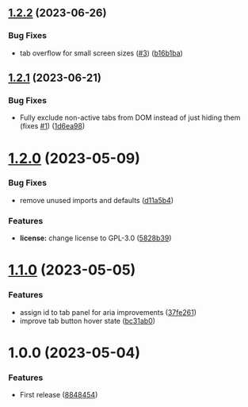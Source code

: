 ## [1.2.2](https://github.com/hanneskuettner/directus-extension-group-tabs-interface/compare/v1.2.1...v1.2.2) (2023-06-26)


### Bug Fixes

* tab overflow for small screen sizes ([#3](https://github.com/hanneskuettner/directus-extension-group-tabs-interface/issues/3)) ([b16b1ba](https://github.com/hanneskuettner/directus-extension-group-tabs-interface/commit/b16b1ba7b0ae40d7b96aadc49cdb7fbc6c5a02b1))

## [1.2.1](https://github.com/hanneskuettner/directus-extension-group-tabs-interface/compare/v1.2.0...v1.2.1) (2023-06-21)


### Bug Fixes

* Fully exclude non-active tabs from DOM instead of just hiding them (fixes [#1](https://github.com/hanneskuettner/directus-extension-group-tabs-interface/issues/1)) ([1d6ea98](https://github.com/hanneskuettner/directus-extension-group-tabs-interface/commit/1d6ea982595e019964750e2b79f35b7a70a8e63a))

# [1.2.0](https://github.com/hanneskuettner/directus-extension-group-tabs-interface/compare/v1.1.0...v1.2.0) (2023-05-09)


### Bug Fixes

* remove unused imports and defaults ([d11a5b4](https://github.com/hanneskuettner/directus-extension-group-tabs-interface/commit/d11a5b48fef196ef8522f4fe3e66fc8454d4a965))


### Features

* **license:** change license to GPL-3.0 ([5828b39](https://github.com/hanneskuettner/directus-extension-group-tabs-interface/commit/5828b398fdc8447508106af824ab0a6c64694b01))

# [1.1.0](https://github.com/hanneskuettner/directus-extension-group-tabs-interface/compare/v1.0.0...v1.1.0) (2023-05-05)


### Features

* assign id to tab panel for aria improvements ([37fe261](https://github.com/hanneskuettner/directus-extension-group-tabs-interface/commit/37fe26154486eb87d3c49e5ab7c1cd1d15a94d68))
* improve tab button hover state ([bc31ab0](https://github.com/hanneskuettner/directus-extension-group-tabs-interface/commit/bc31ab09017a382988af399ea04cccc7fbc1dfe4))

# 1.0.0 (2023-05-04)


### Features

* First release ([8848454](https://github.com/hanneskuettner/directus-extension-group-tabs-interface/commit/8848454dfb040ab2f221b41963b9c6b9fb95610e))
